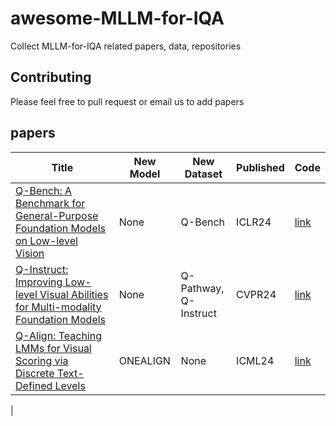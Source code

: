 # awesome-MLLM-for-IQA
Collect MLLM-for-IQA related papers, data, repositories
## Contributing
Please feel free to pull request or email us to add papers
## papers
| Title           | New Model | New Dataset          | Published | Code      |
| --------------- |----------|----------------------|----------| --------- |
|[Q-Bench: A Benchmark for General-Purpose Foundation Models on Low-level Vision](https://arxiv.org/abs/2309.14181)| None     | Q-Bench              | ICLR24   |[link](https://github.com/Q-Future/Q-Bench)|
|[Q-Instruct: Improving Low-level Visual Abilities for Multi-modality Foundation Models](https://arxiv.org/abs/2311.06783)| None     | Q-Pathway,<br/>Q-Instruct |CVPR24|[link](https://github.com/Q-Future/Q-Instruct)|
|[Q-Align: Teaching LMMs for Visual Scoring via Discrete Text-Defined Levels](https://arxiv.org/abs/2312.17090)| ONEALIGN         | None                 | ICML24   |[link](https://github.com/Q-Future/Q-Align)|
|
